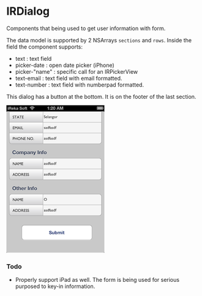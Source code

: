 # IRDialog

Components that being used to get user information with form. 

The data model is supported by 2 NSArrays `sections` and `rows`. Inside the field the component supports:

* text : text field
* picker-date : open date picker (iPhone)
* picker-"name" : specific call for an IRPickerView
* text-email : text field with email formatted.
* text-number : text field with numberpad formatted.

This dialog has a button at the bottom. It is on the footer of the last section.

![](shot1.png)

### Todo 

* Properly support iPad as well. The form is being used for serious purposed to key-in information.